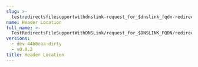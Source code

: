 ```yaml
---
slug: >-
  testredirectsfilesupportwithdnslink-request_for_$dnslink_fqdn-redirect-one_redirects_with_default_of_301,_per__redirects_file_(http_proxy_tunneling_via_connect)-header_location
name: Header Location
full_name: >-
  TestRedirectsFileSupportWithDNSLink/request_for_$DNSLINK_FQDN/redirect-one_redirects_with_default_of_301,_per__redirects_file_(HTTP_proxy_tunneling_via_CONNECT)/Header_Location
versions:
  - dev-44b0eaa-dirty
  - v0.0.2
title: Header Location
---
```


